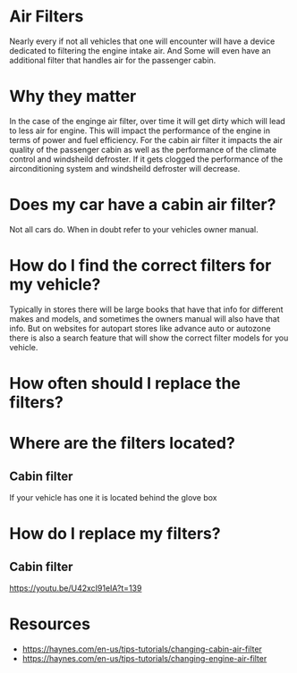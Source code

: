 # Air Filters
Nearly every if not all vehicles that one will encounter will have a device dedicated to filtering the engine intake air. And Some will even have an additional filter that handles air for the passenger cabin.

# Why they matter
In the case of the enginge air filter, over time it will get dirty which will lead to less air for engine. This will impact the performance of the engine in terms of power and fuel efficiency. For the cabin air filter it impacts the air quality of the passenger cabin as well as the performance of the climate control and windsheild defroster. If it gets clogged the performance of the airconditioning system and windsheild defroster will decrease.

# Does my car have a cabin air filter?
Not all cars do. When in doubt refer to your vehicles owner manual.

# How do I find the correct filters for my vehicle?
Typically in stores there will be large books that have that info for different makes and models, and sometimes the owners manual will also have that info. But on websites for autopart stores like advance auto or autozone there is also a search feature that will show the correct filter models for you vehicle.

# How often should I replace the filters?

# Where are the filters located?

## Cabin filter
If your vehicle has one it is located behind the glove box

# How do I replace my filters?


## Cabin filter
https://youtu.be/U42xcI91eIA?t=139


# Resources
* https://haynes.com/en-us/tips-tutorials/changing-cabin-air-filter
* https://haynes.com/en-us/tips-tutorials/changing-engine-air-filter

